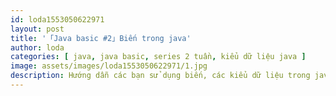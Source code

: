 ```yaml
---
id: loda1553050622971
layout: post
title: '「Java basic #2」Biến trong java'
author: loda
categories: [ java, java basic, series 2 tuần, kiểu dữ liệu java ]
image: assets/images/loda1553050622971/1.jpg
description: Hướng dẫn các bạn sử dụng biến, các kiểu dữ liệu trong java
---
```

